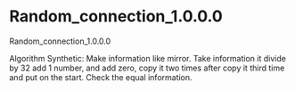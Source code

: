 # Random_connection_1.0.0.0
Random_connection_1.0.0.0

Algorithm Synthetic: Make information like mirror. Take information it divide by 32 add 1 number, and add zero, copy it two times after copy it third time and put on the start. Check the equal information.
